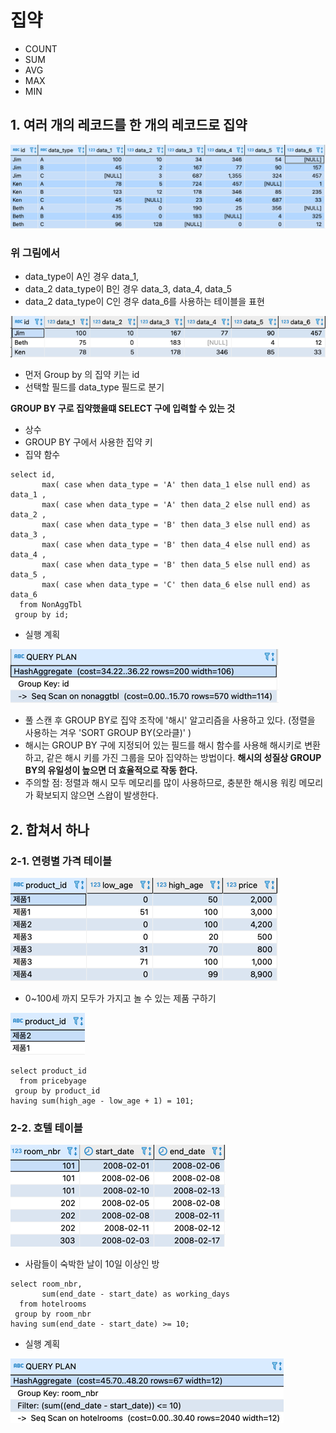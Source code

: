 # 집약

- COUNT
- SUM
- AVG
- MAX
- MIN
## 1. 여러 개의 레코드를 한 개의 레코드로 집약

![img.png](img.png)

### 위 그림에서 
- data_type이 A인 경우 data_1,  
- data_2 data_type이 B인 경우 data_3, data_4, data_5 
- data_2 data_type이 C인 경우 data_6를 사용하는 테이블을 표현

![img_1.png](img_1.png)
- 먼저 Group by 의 집약 키는 id
- 선택할 필드를 data_type 필드로 분기

**GROUP BY 구로 집약했을떄 SELECT 구에 입력할 수 있는 것**
- 상수
- GROUP BY 구에서 사용한 집약 키
- 집약 함수
```roomsql
select id, 
       max( case when data_type = 'A' then data_1 else null end) as data_1 , 
       max( case when data_type = 'A' then data_2 else null end) as data_2 , 
       max( case when data_type = 'B' then data_3 else null end) as data_3 , 
       max( case when data_type = 'B' then data_4 else null end) as data_4 , 
       max( case when data_type = 'B' then data_5 else null end) as data_5 , 
       max( case when data_type = 'C' then data_6 else null end) as data_6 
  from NonAggTbl
 group by id;
```
- 실행 계획

![img_2.png](img_2.png)
- 풀 스캔 후 GROUP BY로 집약 조작에 '해시' 알고리즘을 사용하고 있다.
  (정렬을 사용하는 겨우 'SORT GROUP BY(오라클)' )
- 해시는 GROUP BY 구에 지정되어 있는 필드를 해시 함수를 사용해 해시키로 변환하고, 같은 해시 키를 가진 그룹을 모아 집약하는 방법이다.
__해시의 성질상 GROUP BY의 유일성이 높으면 더 효율적으로 작동 한다.__
- 주의할 점: 정렬과 해시 모두 메모리를 많이 사용하므로, 충분한 해시용 워킹 메모리가 확보되지 않으면 스왑이 발생한다. 

## 2. 합쳐서 하나
### 2-1. 연령별 가격 테이블
![img_3.png](img_3.png)
- 0~100세 까지 모두가 가지고 놀 수 있는 제품 구하기

![img_4.png](img_4.png)
```roomsql
select product_id
  from pricebyage
 group by product_id 
having sum(high_age - low_age + 1) = 101;
```
### 2-2. 호텔 테이블
![img_5.png](img_5.png)

- 사람들이 숙박한 날이 10일 이상인 방
```roomsql
select room_nbr,
       sum(end_date - start_date) as working_days
  from hotelrooms 
 group by room_nbr
having sum(end_date - start_date) >= 10;
```
- 실행 계획

![img_6.png](img_6.png)